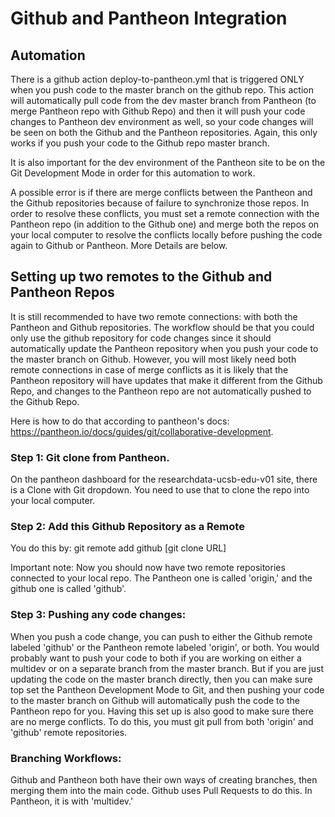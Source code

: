 # Github and Pantheon Integration

## Automation

There is a github action deploy-to-pantheon.yml that is triggered ONLY when you push code to the master branch on the github repo.  This action will automatically pull code from the dev master branch from Pantheon (to merge Pantheon repo with Github Repo) and then it will push your code changes to Pantheon dev environment as well, so your code changes will be seen on both the Github and the Pantheon repositories.  Again, this only works if you push your code to the Github repo master branch.  

It is also important for the dev environment of the Pantheon site to be on the Git Development Mode in order for this automation to work.

A possible error is if there are merge conflicts between the Pantheon and the Github repositories because of failure to synchronize those repos.  In order to resolve these conflicts, you must set a remote connection with the Pantheon repo (in addition to the Github one) and merge both the repos on your local computer to resolve the conflicts locally before pushing the code again to Github or Pantheon.  More Details are below.

## Setting up two remotes to the Github and Pantheon Repos

It is still recommended to have two remote connections: with both the Pantheon and Github repositories.  The workflow should be that you could only use the github repository for code changes since it should automatically update the Pantheon repository when you push your code to the master branch on Github.  However, you will most likely need both remote connections in case of merge conflicts as it is likely that the Pantheon repository will have updates that make it different from the Github Repo, and changes to the Pantheon repo are not automatically pushed to the Github Repo.  

Here is how to do that according to pantheon's docs: https://pantheon.io/docs/guides/git/collaborative-development.

### Step 1: Git clone from Pantheon.

On the pantheon dashboard for the researchdata-ucsb-edu-v01 site, there is a Clone with Git dropdown. You need to use that to clone the repo into your local computer.  

### Step 2: Add this Github Repository as a Remote

You do this by: git remote add github [git clone URL]

Important note: Now you should now have two remote repositories connected to your local repo.  The Pantheon one is called 'origin,' and the github one is called 'github'.

### Step 3: Pushing any code changes: 

When you push a code change, you can push to either the Github remote labeled 'github' or the Pantheon remote labeled 'origin', or both.  You would probably want to push your code to both if you are working on either a multidev or on a separate branch from the master branch.  But if you are just updating the code on the master branch directly, then you can make sure top set the Pantheon Development Mode to Git, and then pushing your code to the master branch on Github will automatically push the code to the Pantheon repo for you.  Having this set up is also good to make sure there are no merge conflicts.  To do this, you must git pull from both 'origin' and 'github' remote repositories.


### Branching Workflows:

Github and Pantheon both have their own ways of creating branches, then merging them into the main code.  Github uses Pull Requests to do this.  In Pantheon, it is with 'multidev.'

  
